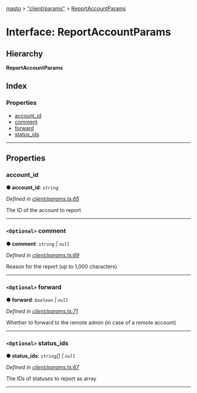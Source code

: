 [masto](../README.md) > ["client/params"](../modules/_client_params_.md) > [ReportAccountParams](../interfaces/_client_params_.reportaccountparams.md)

# Interface: ReportAccountParams

## Hierarchy

**ReportAccountParams**

## Index

### Properties

* [account_id](_client_params_.reportaccountparams.md#account_id)
* [comment](_client_params_.reportaccountparams.md#comment)
* [forward](_client_params_.reportaccountparams.md#forward)
* [status_ids](_client_params_.reportaccountparams.md#status_ids)

---

## Properties

<a id="account_id"></a>

###  account_id

**● account_id**: *`string`*

*Defined in [client/params.ts:65](https://github.com/lagunehq/core/blob/84abcd4/src/client/params.ts#L65)*

The ID of the account to report

___
<a id="comment"></a>

### `<Optional>` comment

**● comment**: *`string` \| `null`*

*Defined in [client/params.ts:69](https://github.com/lagunehq/core/blob/84abcd4/src/client/params.ts#L69)*

Reason for the report (up to 1,000 characters)

___
<a id="forward"></a>

### `<Optional>` forward

**● forward**: *`boolean` \| `null`*

*Defined in [client/params.ts:71](https://github.com/lagunehq/core/blob/84abcd4/src/client/params.ts#L71)*

Whether to forward to the remote admin (in case of a remote account)

___
<a id="status_ids"></a>

### `<Optional>` status_ids

**● status_ids**: *`string`[] \| `null`*

*Defined in [client/params.ts:67](https://github.com/lagunehq/core/blob/84abcd4/src/client/params.ts#L67)*

The IDs of statuses to report as array

___

